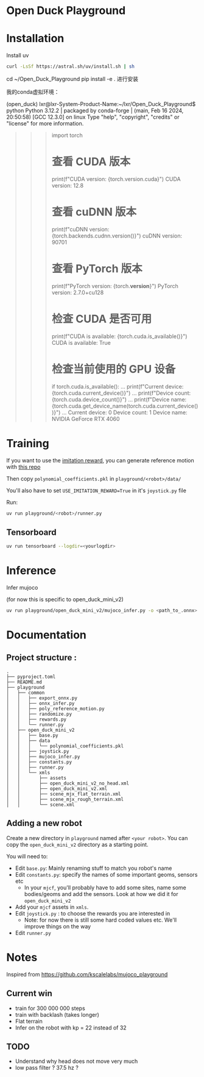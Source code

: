 # Open Duck Playground

# Installation 

Install uv

```bash
curl -LsSf https://astral.sh/uv/install.sh | sh
```


cd ~/Open_Duck_Playground
pip install -e .
进行安装


我的conda虚拟环境：

(open_duck) lxr@lxr-System-Product-Name:~/lxr/Open_Duck_Playground$ python
Python 3.12.2 | packaged by conda-forge | (main, Feb 16 2024, 20:50:58) [GCC 12.3.0] on linux
Type "help", "copyright", "credits" or "license" for more information.
>>> import torch
>>> # 查看 CUDA 版本
>>> print(f"CUDA version: {torch.version.cuda}")
CUDA version: 12.8
>>> 
>>> # 查看 cuDNN 版本
>>> print(f"cuDNN version: {torch.backends.cudnn.version()}")
cuDNN version: 90701
>>> 
>>> # 查看 PyTorch 版本
>>> print(f"PyTorch version: {torch.__version__}")
PyTorch version: 2.7.0+cu128
>>> 
>>> # 检查 CUDA 是否可用
>>> print(f"CUDA is available: {torch.cuda.is_available()}")
CUDA is available: True
>>> # 检查当前使用的 GPU 设备
>>> if torch.cuda.is_available():
...     print(f"Current device: {torch.cuda.current_device()}")
...     print(f"Device count: {torch.cuda.device_count()}")
...     print(f"Device name: {torch.cuda.get_device_name(torch.cuda.current_device())}")
... 
Current device: 0
Device count: 1
Device name: NVIDIA GeForce RTX 4060


# Training

If you want to use the [imitation reward](https://la.disneyresearch.com/wp-content/uploads/BD_X_paper.pdf), you can generate reference motion with [this repo](https://github.com/apirrone/Open_Duck_reference_motion_generator)

Then copy `polynomial_coefficients.pkl` in `playground/<robot>/data/`

You'll also have to set `USE_IMITATION_REWARD=True` in it's `joystick.py` file

Run: 

```bash
uv run playground/<robot>/runner.py 
```

## Tensorboard

```bash
uv run tensorboard --logdir=<yourlogdir>
```

# Inference 

Infer mujoco

(for now this is specific to open_duck_mini_v2)

```bash
uv run playground/open_duck_mini_v2/mujoco_infer.py -o <path_to_.onnx> (-k)
```

# Documentation

## Project structure : 

```
.
├── pyproject.toml
├── README.md
├── playground
│   ├── common
│   │   ├── export_onnx.py
│   │   ├── onnx_infer.py
│   │   ├── poly_reference_motion.py
│   │   ├── randomize.py
│   │   ├── rewards.py
│   │   └── runner.py
│   ├── open_duck_mini_v2
│   │   ├── base.py
│   │   ├── data
│   │   │   └── polynomial_coefficients.pkl
│   │   ├── joystick.py
│   │   ├── mujoco_infer.py
│   │   ├── constants.py
│   │   ├── runner.py
│   │   └── xmls
│   │       ├── assets
│   │       ├── open_duck_mini_v2_no_head.xml
│   │       ├── open_duck_mini_v2.xml
│   │       ├── scene_mjx_flat_terrain.xml
│   │       ├── scene_mjx_rough_terrain.xml
│   │       └── scene.xml
```

## Adding a new robot

Create a new directory in `playground` named after `<your robot>`. You can copy the `open_duck_mini_v2` directory as a starting point.

You will need to:
- Edit `base.py`: Mainly renaming stuff to match you robot's name
- Edit `constants.py`: specify the names of some important geoms, sensors etc
  - In your `mjcf`, you'll probably have to add some sites, name some bodies/geoms and add the sensors. Look at how we did it for `open_duck_mini_v2`
- Add your `mjcf` assets in `xmls`. 
- Edit `joystick.py` : to choose the rewards you are interested in
  - Note: for now there is still some hard coded values etc. We'll improve things on the way
- Edit `runner.py`



# Notes

Inspired from https://github.com/kscalelabs/mujoco_playground


## Current win
- train for 300 000 000 steps
- train with backlash (takes longer)
- Flat terrain
- Infer on the robot with kp = 22 instead of 32

## TODO
- Understand why head does not move very much
- low pass filter ? 37.5 hz ? 
